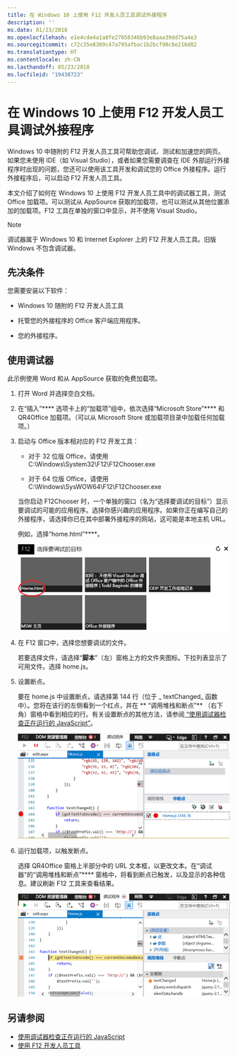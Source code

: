 ```yaml
---
title: 在 Windows 10 上使用 F12 开发人员工具调试外接程序
description: ''
ms.date: 01/23/2018
ms.openlocfilehash: e1e4cde4a1a0fe27058346b93e8aaa39dd75a4e3
ms.sourcegitcommit: c72c35e8389c47a795afbac1b2bcf98c8e216d82
ms.translationtype: HT
ms.contentlocale: zh-CN
ms.lasthandoff: 05/23/2018
ms.locfileid: "19438723"
---
```

# <a name="debug-add-ins-using-f12-developer-tools-on-windows-10"></a>在 Windows 10 上使用 F12 开发人员工具调试外接程序

Windows 10 中随附的 F12 开发人员工具可帮助您调试、测试和加速您的网页。如果您未使用 IDE（如 Visual Studio），或者如果您需要调查在 IDE 外部运行外接程序时出现的问题，您还可以使用该工具开发和调试您的 Office 外接程序。运行外接程序后，可以启动 F12 开发人员工具。

本文介绍了如何在 Windows 10 上使用 F12 开发人员工具中的调试器工具，测试 Office 加载项。可以测试从 AppSource 获取的加载项，也可以测试从其他位置添加的加载项。F12 工具在单独的窗口中显示，并不使用 Visual Studio。

> [!NOTE]
> 调试器属于 Windows 10 和 Internet Explorer 上的 F12 开发人员工具。旧版 Windows 不包含调试器。 

## <a name="prerequisites"></a>先决条件

您需要安装以下软件：

- Windows 10 随附的 F12 开发人员工具 
    
- 托管您的外接程序的 Office 客户端应用程序。 
    
- 您的外接程序。 

## <a name="using-the-debugger"></a>使用调试器

此示例使用 Word 和从 AppSource 获取的免费加载项。

1. 打开 Word 并选择空白文档。 
    
2. 在“插入”**** 选项卡上的“加载项”组中，依次选择“Microsoft Store”**** 和 QR4Office 加载项。（可以从 Microsoft Store 或加载项目录中加载任何加载项。）
    
3. 启动与 Office 版本相对应的 F12 开发工具：
    
   - 对于 32 位版 Office，请使用 C:\Windows\System32\F12\F12Chooser.exe
    
   - 对于 64 位版 Office，请使用 C:\Windows\SysWOW64\F12\F12Chooser.exe
    
   当你启动 F12Chooser 时，一个单独的窗口（名为“选择要调试的目标”）显示要调试的可能的应用程序。选择你感兴趣的应用程序。如果你正在编写自己的外接程序，请选择你已在其中部署外接程序的网站，这可能是本地主机 URL。 
    
   例如，选择“home.html”****。 
    
   ![F12Chooser 屏幕，指向圈出的加载项](../images/choose-target-to-debug.png)

4. 在 F12 窗口中，选择您想要调试的文件。
    
   若要选择文件，请选择“**脚本**”（左）窗格上方的文件夹图标。下拉列表显示了可用文件。选择 home.js。
    
5. 设置断点。
    
   要在 home.js 中设置断点，请选择第 144 行（位于 _ textChanged_  函数中）。您将在该行的左侧看到一个红点，并在 ** “调用堆栈和断点”** （右下角）窗格中看到相应的行。有关设置断点的其他方法，请参阅[ “使用调试器检查正在运行的 JavaScript”](https://msdn.microsoft.com/library/dn255007%28v=vs.85%29.aspx)。 
    
   ![断点位于 home.js 文件中的调试程序](../images/debugger-home-js-02.png)

6. 运行加载项，以触发断点。
    
   选择 QR4Office 窗格上半部分中的 URL 文本框，以更改文本。在“调试器”的“调用堆栈和断点”**** 窗格中，将看到断点已触发，以及显示的各种信息。建议刷新 F12 工具来查看结果。
    
   ![调试器，包含已触发的断点生成的结果](../images/debugger-home-js-01.png)


## <a name="see-also"></a>另请参阅

- [使用调试器检查正在运行的 JavaScript](https://msdn.microsoft.com/library/dn255007%28v=vs.85%29.aspx)
- [使用 F12 开发人员工具](https://msdn.microsoft.com/en-us/library/bg182326%28v=vs.85%29.aspx)
    
